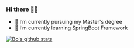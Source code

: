 ### Hi there 👋🏼
- 🥳 I’m currently pursuing my Master's degree
- 🌱 I’m currently learning SpringBoot Framework

[![Bo's github stats](https://github-readme-stats.vercel.app/api?username=vnborx&theme=dracula)](https://github.com/vnborx)

<!--
**vnborx/vnborx** is a ✨ _special_ ✨ repository because its `README.md` (this file) appears on your GitHub profile.

Here are some ideas to get you started:

- 🔭 I’m currently working on ...
- 🌱 I’m currently learning ...
- 👯 I’m looking to collaborate on ...
- 🤔 I’m looking for help with ...
- 💬 Ask me about ...
- 📫 How to reach me: ...
- 😄 Pronouns: ...
- ⚡ Fun fact: ...
-->

